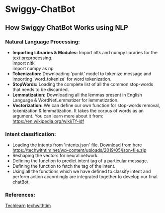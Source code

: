 # Swiggy-ChatBot
## **How Swiggy ChatBot Works using NLP**

### Natural Language Processing: 
- **Importing Libraries & Modules:** Import nltk and numpy libraries for the text preprocessing.\
import nltk\
import numpy as np
- **Tokenization:** Downloading 'punkt' model to tokenize message and importing 'word_tokenize' for word tokenization.
- **StopWords:** Loading the complete list of all the common stop-words that needs to be discarded.
- **Lemmatization:** Downloading all the lemmas present in English Language & WordNetLemmatizer for lemmetization.
- **Vectorization:** We can define our own function for stop-words removal, tokenization & lemmatization. It takes the corpus of words as an argument. You can learn more about it from: https://en.wikipedia.org/wiki/Tf-idf

### Intent classification:
- Loading the intents from 'intents.json' file. Download from here https://techwithtim.net/wp-content/uploads/2019/05/json-file.zip
- Reshaping the vectors for neural network.
- Defining the function to predict intent tag of a particular message.
- Defining the function to fetch the tag of the intent.
- Using all the functions which we have defined to classify intent and perform action accordingly are integrated together to develop our final chatBot.

### References: 
[Techlearn](https://www.techlearn.live/'link')
[techwithtim](https://www.techwithtim.net/tutorials/ai-chatbot/part-1/ 'link')

